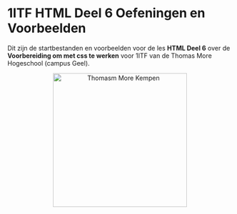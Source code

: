 # 1ITF HTML Deel 6 Oefeningen en Voorbeelden
Dit zijn de startbestanden en voorbeelden voor de les **HTML Deel 6** over de **Voorbereiding om met css te werken** voor 1ITF van de Thomas More Hogeschool (campus Geel).

<p align="center">
    <img src="https://www.thomasmore.be/themes/wundertheme/logo.svg" alt="Thomasm More Kempen" width="300" />
</p>

